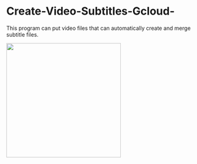 # Create-Video-Subtitles-Gcloud-

This program can put video files that can automatically create and merge subtitle files.

<img src="https://user-images.githubusercontent.com/67528774/223776732-adf3a2fb-2343-447a-ad3f-678678b1f8d6.png" width="300" align="center"/>

